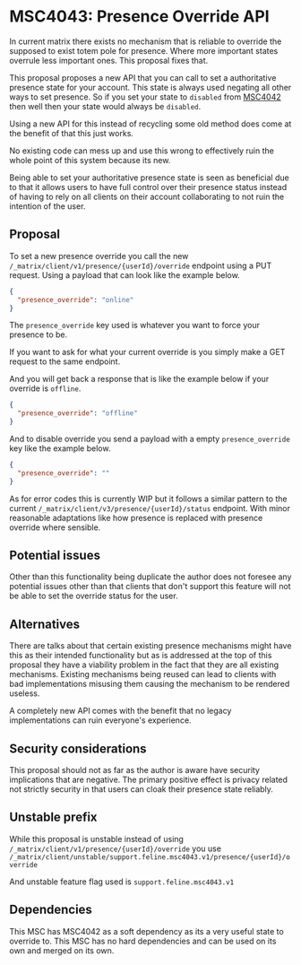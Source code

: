 # MSC4043: Presence Override API

In current matrix there exists no mechanism that is reliable to override the supposed to exist totem pole
for presence. Where more important states overrule less important ones. This proposal fixes that.

This proposal proposes a new API that you can call to set a authoritative presence state for your account. This
state is always used negating all other ways to set presence. So if you set your state to `disabled` from
[MSC4042](https://github.com/matrix-org/matrix-spec-proposals/pull/4042) then well then your state would always be `disabled`.

Using a new API for this instead of recycling some old method does come at the benefit of that this just works.

No existing code can mess up and use this wrong to effectively ruin the whole point of this system because its new.

Being able to set your authoritative presence state is seen as beneficial due to that it allows users to have full
control over their presence status instead of having to rely on all clients on their account collaborating to not
ruin the intention of the user.

## Proposal

To set a new presence override you call the new `/_matrix/client/v1/presence/{userId}/override` endpoint
using a PUT request. Using a payload that can look like the example below.

```json
{
  "presence_override": "online"
}
```

The `presence_override` key used is whatever you want to force your presence to be.

If you want to ask for what your current override is you simply make a GET request to the same endpoint.

And you will get back a response that is like the example below if your override is `offline`.

```json
{
  "presence_override": "offline"
}
```

And to disable override you send a payload with a empty `presence_override` key like the example below.

```json
{
  "presence_override": ""
}
```

As for error codes this is currently WIP but it follows a similar pattern to the current `/_matrix/client/v3/presence/{userId}/status`
endpoint. With minor reasonable adaptations like how presence is replaced with presence override where sensible.

## Potential issues

Other than this functionality being duplicate the author does not foresee any potential issues other than
that clients that don't support this feature will not be able to set the override status for the user.

## Alternatives

There are talks about that certain existing presence mechanisms might have this as their intended functionality but
as is addressed at the top of this proposal they have a viability problem in the fact that they are all existing
mechanisms. Existing mechanisms being reused can lead to clients with bad implementations misusing them
causing the mechanism to be rendered useless.

A completely new API comes with the benefit that no legacy implementations can ruin everyone's experience.

## Security considerations

This proposal should not as far as the author is aware have security implications that are negative. The primary
positive effect is privacy related not strictly security in that users can cloak their presence state reliably.

## Unstable prefix

While this proposal is unstable instead of using `/_matrix/client/v1/presence/{userId}/override` you use
`/_matrix/client/unstable/support.feline.msc4043.v1/presence/{userId}/override`

And unstable feature flag used is `support.feline.msc4043.v1`

## Dependencies

This MSC has MSC4042 as a soft dependency as its a very useful state to override to.
This MSC has no hard dependencies and can be used on its own and merged on its own.
